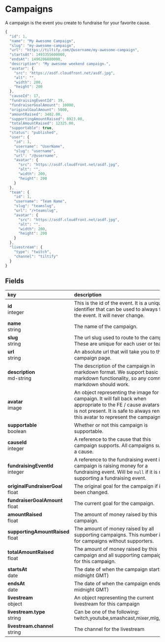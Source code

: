 # Campaigns

A campaign is the event you create to fundraise for your favorite cause.

```js
{
  "id": 1,
  "name": "My Awesome Campaign",
  "slug": "my-awesome-campaign",
  "url": "https://tiltify.com/@username/my-awesome-campaign",
  "startsAt": 1493355600000,
  "endsAt": 1496206800000,
  "description": "My awesome weekend campaign.",
  "avatar": {
    "src": "https://asdf.cloudfront.net/asdf.jpg",
    "alt": "",
    "width": 200,
    "height": 200
  },
  "causeId": 17,
  "fundraisingEventId": 39,
  "fundraiserGoalAmount": 10000,
  "originalGoalAmount": 5000,
  "amountRaised": 3402.00,
  "supportingAmountRaised": 8923.00,
  "totalAmountRaised": 12325.00,
  "supportable": true,
  "status": "published",
  "user": {
    "id": 1,
    "username": "UserName",
    "slug": "username",
    "url": "/@username",
    "avatar": {
      "src": "https://asdf.cloudfront.net/asdf.jpg",
      "alt": "",
      "width": 200,
      "height": 200
    }
  },
  "team": {
    "id": 1,
    "username": "Team Name",
    "slug": "teamslug",
    "url": "/+teamslug",
    "avatar": {
      "src": "https://asdf.cloudfront.net/asdf.jpg",
      "alt": "",
      "width": 200,
      "height": 200
    }
  },
  "livestream": {
    "type": "twitch",
    "channel": "tiltify"
  }
}
```

## Fields

|key|description|
|:---|:---|
|**id**<br>integer| This is the id of the event. It is a unique identifier that can be used to always find the event. It will never change.
|**name**<br>string| The name of the campaign.
|**slug**<br>string| The url slug used to route to the campaign. These are unique for each user or team.
|**url**<br>string| An absolute url that will take you to the campaign page.
|**description**<br>md-string| The description of the campaign in markdown format. We support basic markdown functionality, so any common markdown should work.
|**avatar**<br>image| An object representing the image for this campaign. It will fall back when appropriate to the FE / cause avatars if one is not present. It is safe to always render this avatar to represent the campaign.
|**supportable**<br>boolean| Whether or not this campaign is supportable.
|**causeId**<br>integer| A reference to the cause that this campaign supports. All campaigns support a cause.
|**fundraisingEventId**<br>integer| A reference to the fundraising event if the campaign is raising money for a fundraising event. Will be `null` if it is not supporting a fundraising event.
|**originalFundraiserGoal**<br>float| The original goal for the campaign if it has been changed.
|**fundraiserGoalAmount**<br>float| The current goal for the campaign.
|**amountRaised**<br>float| The amount of money raised by this campaign.
|**supportingAmountRaised**<br>float| The amount of money raised by all supporting campaigns. This number is 0.0 for campaigns without supporters.
|**totalAmountRaised**<br>float| The amount of money raised by this campaign and all supporting campaigns for this campaign.
|**startsAt**<br>date| The date of when the campaign starts. (at midnight GMT)
|**endsAt**<br>date| The date of when the campaign ends. (at midnight GMT)
|**livestream**<br>object| An object representing the current livestream for this campaign
|**livestream.type**<br>string| Can be one of the following: twitch,youtube,smashcast,mixer,mlg,image
|**livestream.channel**<br>string| The channel for the livestream
